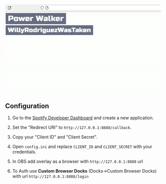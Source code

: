 ![peenar](assets/peenar.gif)

## Configuration

1.  Go to the [Spotify Developer Dashboard](https://developer.spotify.com/dashboard/create) and create a new application.

2.  Set the "Redirect URI" to `http://127.0.0.1:8888/callback`.

3.  Copy your "Client ID" and "Client Secret".

4.  Open `config.ini` and replace `CLIENT_ID` and `CLIENT_SECRET` with your credentials.

5.  In OBS add overlay as a browser with `http://127.0.0.1:8888` url

6.  To Auth use **Custom Browser Docks** (Docks->Custom Browser Docks) with url `http://127.0.0.1:8888/login`